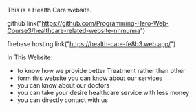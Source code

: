 This is a Health Care website.

github link("https://github.com/Programming-Hero-Web-Course3/healthcare-related-website-nhmunna")

firebase hosting link("https://health-care-fe8b3.web.app/")

In This Website:
- to know how we provide better Treatment rather than other
- form this website you can know about our services
- you can know about our doctors
- you can take your desire healthcare service with less money
- you can directly contact with us
